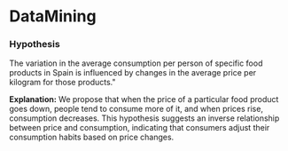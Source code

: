 # DataMining

### Hypothesis
The variation in the average consumption per person of specific food products in Spain is influenced by changes in the average price per kilogram for those products."

**Explanation:**
We propose that when the price of a particular food product goes down, people tend to consume more of it, and when prices rise, consumption decreases. This hypothesis suggests an inverse relationship between price and consumption, indicating that consumers adjust their consumption habits based on price changes.

